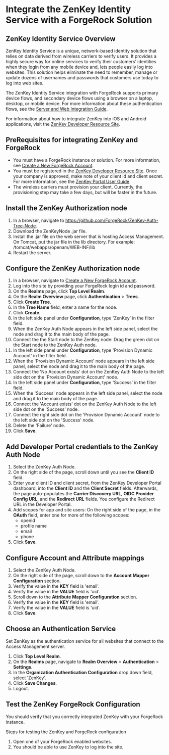 # Integrate the ZenKey Identity Service with a ForgeRock Solution

## ZenKey Identity Service Overview

ZenKey Identity Service is a unique, network-based identity solution that relies on data derived from wireless carriers to verify users. It provides a highly secure way for online services to verify their customers’ identities when they login from any mobile device and, lets people easily log into websites. This solution helps eliminate the need to remember, manage or update dozens of usernames and passwords that customers use today to log into web sites.

The ZenKey Identity Service integration with ForgeRock supports primary device flows, and secondary device flows using a browser on a laptop, desktop, or mobile device. For more information about these authentication flows, see the  <a href="https://developer.myzenkey.com/web" target="_blank">Server and Web Integration Guide</a>.


For information about how to integrate ZenKey into iOS and Android applications, visit the <a href="http://developer.myzenkey.com" target="_blank">ZenKey Developer Resource Site</a>.

## PreRequisites for integrating ZenKey and ForgeRock

 - You must have a ForgeRock instance or solution. For more information, see <a href="https://backstage.forgerock.com/account/register" target="_blank">Create a New ForgeRock Account</a>.
 - You must be registered in the <a href="https://portal.myzenkey.com/login" target="_blank">ZenKey Developer Resource Site</a>. Once your company is approved, make note of your client id and client secret. For more information, see the  <a href="https://developer.myzenkey.com/portal/" target="_blank">ZenKey Portal User Guide</a>.
 - The wireless carriers must provision your client. Currently, the provisioning step may take a few days, but will be faster in the future.

## Install the ZenKey Authorization node

1. In a browser, navigate to  <a href="https://github.com/ForgeRock/ZenKey-Auth-Tree-Node" target="_blank">https://github.com/ForgeRock/ZenKey-Auth-Tree-Node</a>.
2. Download the ZenKeyNode .jar file.
3. Install the .jar file on the web server that is hosting Access Management. On Tomcat, put the jar file in the lib directory.
For example: /tomcat/webapps/openam/WEB-INF/lib
4. Restart the server.

## Configure the ZenKey Authorization node

1. In a browser, navigate to <a href="https://forgerock-dev.myzenkey.com/openam/console" target="_blank">[Create a New ForgeRock Account](https://forgerock-dev.myzenkey.com/openam/console)</a>.
3. Log into the site by providing your ForgeRock login id and password.
4. On the **Realms** page, click **Top Level Realm**.
5. On the **Realm Overview** page, click **Authentication** > **Trees**.
6. Click **Create Tree**.
7. In the **Tree Name** field, enter a name for the node.
8. Click **Create**.
9. In the left side panel under **Configuration**, type 'ZenKey' in the filter field.
10. When the ZenKey Auth Node appears in the left side panel, select the node and drag it to the main body of the page.
11. Connect the the Start node to the ZenKey node: Drag the green dot on the Start node to the ZenKey Auth node.
12. In the left side panel under **Configuration**, type 'Provision Dynamic Account' in the filter field.
13. When the 'Provision Dynamic Account' node appears in the left side panel, select the node and drag it to the main body of the page.
14. Connect the 'No Account exists' dot on the ZenKey Auth Node to the left side dot on the 'Provision Dynamic Account' node.
15. In the left side panel under **Configuration**, type 'Success' in the filter field.
16. When the 'Success' node appears in the left side panel, select the node and drag it to the main body of the page.
17. Connect the 'Account exists' dot on the ZenKey Auth Node to the left side dot on the 'Success' node.
18. Connect the right side dot on the 'Provision Dynamic Account' node to the left side dot on the 'Success' node.
19. Delete the 'Failure' node.
20. Click **Save**.

## Add Developer Portal credentials to the ZenKey Auth Node

1. Select the ZenKey Auth Node.
2. On the right side of the page, scroll down until you see the **Client ID** field. 
3. Enter your client ID and client secret, from the ZenKey Developer Portal dashboard, into the  **Client ID** and the **Client Secret** fields. Afterwards, the page auto-populates the **Carrier Discovery URL**, **OIDC Provider Config URL**, and the **Redirect URL** fields. You configure the Redirect URL in the Developer Portal.
4. Add scopes for app and site users: On the right side of the page, in the **OAuth** field, enter one for more of the following scopes:
    - openid
    - profile name
    - email
    - phone
5. Click **Save**.

## Configure Account and Attribute mappings

1. Select the ZenKey Auth Node.
2. On the right side of the page, scroll down to the **Account Mapper Configuration** section.
3. Verify the value in the **KEY** field is 'email'.
4. Verify the value in the **VALUE** field is 'uid'.
5. Scroll down to the **Attribute Mapper Configuration** section.
6. Verify the value in the **KEY** field is 'email'.
7. Verify the value in the **VALUE** field is 'uid'.
8. Click **Save**.

## Choose an Authentication Service

Set ZenKey as the authentication service for all websites that connect to the Access Management server.

1. Click **Top Level Realm**.
2. On the **Realms** page, navigate to **Realm Overview** > **Authentication** > **Settings**.
3. In the **Organization Authentication Configuration** drop down field, select 'ZenKey'.
4. Click **Save Changes**.
5. Logout.

## Test the ZenKey ForgeRock Configuration

You should verify that you correctly integrated ZenKey with your ForgeRock instance.

Steps for testing the ZenKey and ForgeRock configuration

1. Open one of your ForgeRock enabled websites.
2. You should be able to use ZenKey to log into the site.
